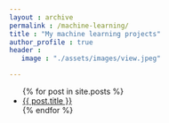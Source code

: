 ```yaml
---
layout : archive
permalink : /machine-learning/
title : "My machine learning projects"
author_profile : true
header :
   image : "./assets/images/view.jpeg"

---
```

<ul>
  {% for post in site.posts %}
    <li>
      <a href="https://achafi.github.io/myportfolio">{{ post.title }}</a>
    </li>
  {% endfor %}
</ul>